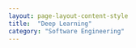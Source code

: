 ```yaml
---
layout: page-layout-content-style
title:  "Deep Learning"
category: "Software Engineering"
---
```


